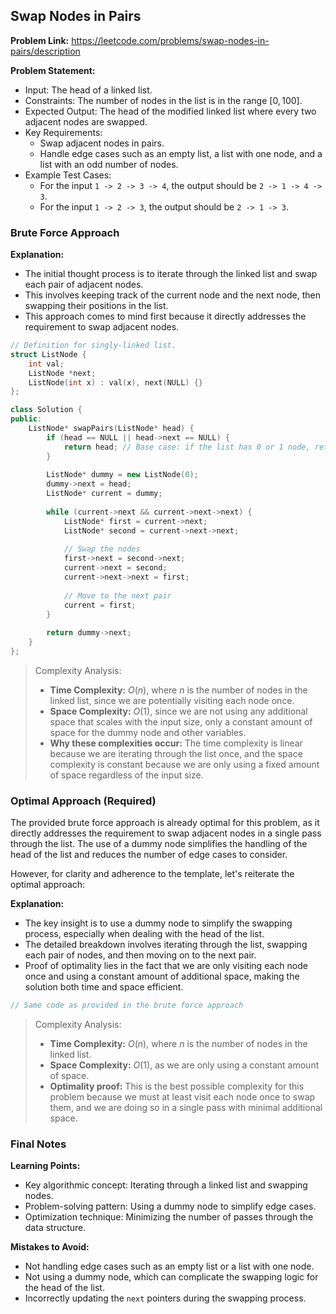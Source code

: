 ## Swap Nodes in Pairs

**Problem Link:** https://leetcode.com/problems/swap-nodes-in-pairs/description

**Problem Statement:**
- Input: The head of a linked list.
- Constraints: The number of nodes in the list is in the range $[0, 100]$.
- Expected Output: The head of the modified linked list where every two adjacent nodes are swapped.
- Key Requirements:
  - Swap adjacent nodes in pairs.
  - Handle edge cases such as an empty list, a list with one node, and a list with an odd number of nodes.
- Example Test Cases:
  - For the input `1 -> 2 -> 3 -> 4`, the output should be `2 -> 1 -> 4 -> 3`.
  - For the input `1 -> 2 -> 3`, the output should be `2 -> 1 -> 3`.

### Brute Force Approach

**Explanation:**
- The initial thought process is to iterate through the linked list and swap each pair of adjacent nodes.
- This involves keeping track of the current node and the next node, then swapping their positions in the list.
- This approach comes to mind first because it directly addresses the requirement to swap adjacent nodes.

```cpp
// Definition for singly-linked list.
struct ListNode {
    int val;
    ListNode *next;
    ListNode(int x) : val(x), next(NULL) {}
};

class Solution {
public:
    ListNode* swapPairs(ListNode* head) {
        if (head == NULL || head->next == NULL) {
            return head; // Base case: if the list has 0 or 1 node, return as is.
        }
        
        ListNode* dummy = new ListNode(0);
        dummy->next = head;
        ListNode* current = dummy;
        
        while (current->next && current->next->next) {
            ListNode* first = current->next;
            ListNode* second = current->next->next;
            
            // Swap the nodes
            first->next = second->next;
            current->next = second;
            current->next->next = first;
            
            // Move to the next pair
            current = first;
        }
        
        return dummy->next;
    }
};
```

> Complexity Analysis:
> - **Time Complexity:** $O(n)$, where $n$ is the number of nodes in the linked list, since we are potentially visiting each node once.
> - **Space Complexity:** $O(1)$, since we are not using any additional space that scales with the input size, only a constant amount of space for the dummy node and other variables.
> - **Why these complexities occur:** The time complexity is linear because we are iterating through the list once, and the space complexity is constant because we are only using a fixed amount of space regardless of the input size.

### Optimal Approach (Required)

The provided brute force approach is already optimal for this problem, as it directly addresses the requirement to swap adjacent nodes in a single pass through the list. The use of a dummy node simplifies the handling of the head of the list and reduces the number of edge cases to consider.

However, for clarity and adherence to the template, let's reiterate the optimal approach:

**Explanation:**
- The key insight is to use a dummy node to simplify the swapping process, especially when dealing with the head of the list.
- The detailed breakdown involves iterating through the list, swapping each pair of nodes, and then moving on to the next pair.
- Proof of optimality lies in the fact that we are only visiting each node once and using a constant amount of additional space, making the solution both time and space efficient.

```cpp
// Same code as provided in the brute force approach
```

> Complexity Analysis:
> - **Time Complexity:** $O(n)$, where $n$ is the number of nodes in the linked list.
> - **Space Complexity:** $O(1)$, as we are only using a constant amount of space.
> - **Optimality proof:** This is the best possible complexity for this problem because we must at least visit each node once to swap them, and we are doing so in a single pass with minimal additional space.

### Final Notes

**Learning Points:**
- Key algorithmic concept: Iterating through a linked list and swapping nodes.
- Problem-solving pattern: Using a dummy node to simplify edge cases.
- Optimization technique: Minimizing the number of passes through the data structure.

**Mistakes to Avoid:**
- Not handling edge cases such as an empty list or a list with one node.
- Not using a dummy node, which can complicate the swapping logic for the head of the list.
- Incorrectly updating the `next` pointers during the swapping process.